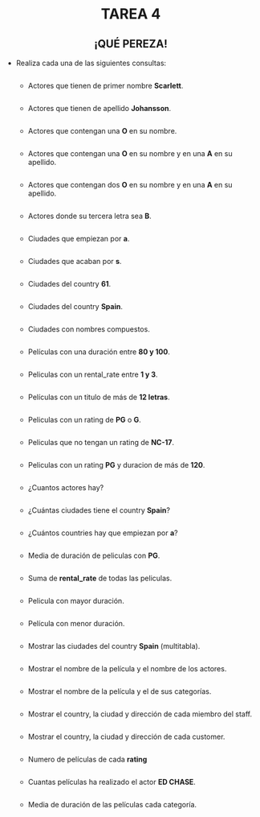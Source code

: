 <div align = center>

# TAREA 4

## ¡QUÉ PEREZA!

</div>

- Realiza cada una de las siguientes consultas:
    
  ```sql

  ```
        
    - Actores que tienen de primer nombre __Scarlett__.
    
  ```sql

  ```
    
    - Actores que tienen de apellido __Johansson__.
    
  ```sql

  ```
    
    - Actores que contengan una __O__ en su nombre.
    
  ```sql

  ```
    
    - Actores que contengan una __O__ en su nombre y en una __A__ en su apellido.
    
  ```sql

  ```
    
    - Actores que contengan dos __O__ en su nombre y en una __A__ en su apellido.
    
  ```sql

  ```
    
    - Actores donde su tercera letra sea __B__.
    
  ```sql

  ```
    
    - Ciudades que empiezan por __a__.
    
  ```sql

  ```
    
    - Ciudades que acaban por __s__.
    
  ```sql

  ```
    
    - Ciudades del country __61__.
    
  ```sql

  ```
    
    - Ciudades del country __Spain__.
    
  ```sql

  ```
    
    - Ciudades con nombres compuestos.
    
  ```sql

  ```
    
    - Películas con una duración entre __80 y 100__.
    
  ```sql

  ```
    
    - Peliculas con un rental_rate entre __1 y 3__.
    
  ```sql

  ```
    
    -  Películas con un titulo de más de __12 letras__.
    
  ```sql

  ```
    
    - Peliculas con un rating de __PG__ o __G__.
    
  ```sql

  ```
    
    - Peliculas que no tengan un rating de __NC-17__.
    
  ```sql

  ```
    
    - Peliculas con un rating __PG__ y duracion de más de __120__.
    
  ```sql

  ```
    
    - ¿Cuantos actores hay?
    
  ```sql

  ```
    
    - ¿Cuántas ciudades tiene el country __Spain__?
    
  ```sql

  ```
    
    - ¿Cuántos countries hay que empiezan por __a__?
    
  ```sql

  ```
    
    - Media de duración de peliculas con __PG__.
    
  ```sql

  ```
    
    - Suma de __rental_rate__ de todas las peliculas.
    
  ```sql

  ```
    
    - Pelicula con mayor duración.
    
  ```sql

  ```
    
    - Película con menor duración.
    
  ```sql

  ```
    
    - Mostrar las ciudades del country __Spain__ (multitabla).
    
  ```sql

  ```
    
    - Mostrar el nombre de la película y el nombre de los actores.
    
  ```sql

  ```
    
    - Mostrar el nombre de la película y el de sus categorías.
    
  ```sql

  ```
    
    - Mostrar el country, la ciudad y dirección de cada miembro del staff.
    
  ```sql

  ```
    
    - Mostrar el country, la ciudad y dirección de cada customer.
    
  ```sql

  ```
    
    - Numero de películas de cada __rating__
       
  ```sql

  ```
    
    - Cuantas películas ha realizado el actor __ED CHASE__.

  ```sql

  ```
    
    - Media de duración de las películas cada categoría.
